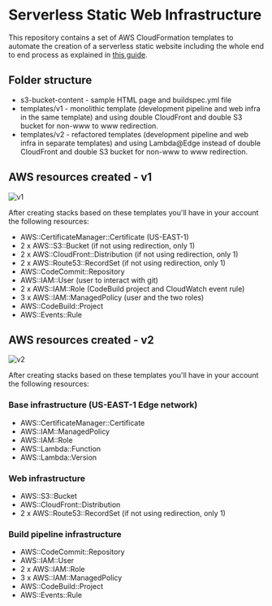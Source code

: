 # Serverless Static Web Infrastructure

This repository contains a set of AWS CloudFormation templates to automate the creation of a serverless static website including the whole end to end process as explained in [this guide](https://abelperezmartinez.blogspot.com/2018/04/completely-serverless-static-website-on-aws.html).

## Folder structure

* s3-bucket-content - sample HTML page and buildspec.yml file
* templates/v1 - monolithic template (development pipeline and web infra in the same template) and using double CloudFront and double S3 bucket for non-www to www redirection.
* templates/v2 - refactored templates (development pipeline and web infra in separate templates) and using Lambda@Edge instead of double CloudFront and double S3 bucket for non-www to www redirection.

## AWS resources created - v1

![v1](https://s3-eu-west-1.amazonaws.com/abelperezmartinez.blogspot.com/lambda%40edge/web-base-infra-v1.png)

After creating stacks based on these templates you'll have in your account the following resources:

* AWS::CertificateManager::Certificate (US-EAST-1)
* 2 x AWS::S3::Bucket (if not using redirection, only 1)
* 2 x AWS::CloudFront::Distribution (if not using redirection, only 1)
* 2 x AWS::Route53::RecordSet (if not using redirection, only 1)
* AWS::CodeCommit::Repository 
* AWS::IAM::User (user to interact with git)
* 2 x AWS::IAM::Role (CodeBuild project and CloudWatch event rule)
* 3 x AWS::IAM::ManagedPolicy (user and the two roles)
* AWS::CodeBuild::Project
* AWS::Events::Rule

## AWS resources created - v2

![v2](https://s3-eu-west-1.amazonaws.com/abelperezmartinez.blogspot.com/lambda%40edge/web-base-infra-v2.png)

After creating stacks based on these templates you'll have in your account the following resources:

### Base infrastructure (US-EAST-1 Edge network)
* AWS::CertificateManager::Certificate 
* AWS::IAM::ManagedPolicy 
* AWS::IAM::Role
* AWS::Lambda::Function
* AWS::Lambda::Version

### Web infrastructure
* AWS::S3::Bucket
* AWS::CloudFront::Distribution
* 2 x AWS::Route53::RecordSet (if not using redirection, only 1)

### Build pipeline infrastructure
* AWS::CodeCommit::Repository
* AWS::IAM::User
* 2 x AWS::IAM::Role
* 3 x AWS::IAM::ManagedPolicy
* AWS::CodeBuild::Project
* AWS::Events::Rule
